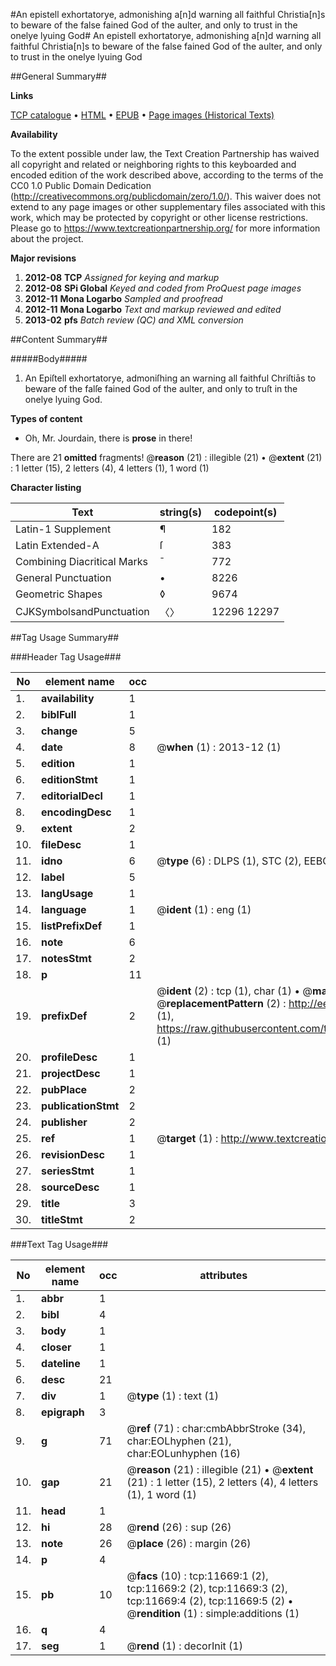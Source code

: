 #An epistell exhortatorye, admonishing a[n]d warning all faithful Christia[n]s to beware of the false fained God of the aulter, and only to trust in the onelye lyuing God#
An epistell exhortatorye, admonishing a[n]d warning all faithful Christia[n]s to beware of the false fained God of the aulter, and only to trust in the onelye lyuing God

##General Summary##

**Links**

[TCP catalogue](http://www.ota.ox.ac.uk/tcp/)  • 
[HTML](http://tei.it.ox.ac.uk/tcp/Texts-HTML/free/A68/A68025.html)  • 
[EPUB](http://tei.it.ox.ac.uk/tcp/Texts-EPUB/free/A68/A68025.epub) • 
[Page images (Historical Texts)](https://historicaltexts.jisc.ac.uk/eebo-99846683e)

**Availability**

To the extent possible under law, the Text Creation Partnership has waived all copyright and related or neighboring rights to this keyboarded and encoded edition of the work described above, according to the terms of the CC0 1.0 Public Domain Dedication (http://creativecommons.org/publicdomain/zero/1.0/). This waiver does not extend to any page images or other supplementary files associated with this work, which may be protected by copyright or other license restrictions. Please go to https://www.textcreationpartnership.org/ for more information about the project.

**Major revisions**

1. __2012-08__ __TCP__ *Assigned for keying and markup*
1. __2012-08__ __SPi Global__ *Keyed and coded from ProQuest page images*
1. __2012-11__ __Mona Logarbo__ *Sampled and proofread*
1. __2012-11__ __Mona Logarbo__ *Text and markup reviewed and edited*
1. __2013-02__ __pfs__ *Batch review (QC) and XML conversion*

##Content Summary##

#####Body#####

1. An Epiſtell exhortatorye, admoniſhing an warning all faithful Chriſtiās to beware of the falſe fained God of the aulter, and only to truſt in the onelye lyuing God.

**Types of content**

  * Oh, Mr. Jourdain, there is **prose** in there!

There are 21 **omitted** fragments! 
 @__reason__ (21) : illegible (21)  •  @__extent__ (21) : 1 letter (15), 2 letters (4), 4 letters (1), 1 word (1)

**Character listing**


|Text|string(s)|codepoint(s)|
|---|---|---|
|Latin-1 Supplement|¶|182|
|Latin Extended-A|ſ|383|
|Combining             Diacritical Marks|̄|772|
|General Punctuation|•|8226|
|Geometric Shapes|◊|9674|
|CJKSymbolsandPunctuation|〈〉|12296 12297|

##Tag Usage Summary##

###Header Tag Usage###

|No|element name|occ|attributes|
|---|---|---|---|
|1.|__availability__|1||
|2.|__biblFull__|1||
|3.|__change__|5||
|4.|__date__|8| @__when__ (1) : 2013-12 (1)|
|5.|__edition__|1||
|6.|__editionStmt__|1||
|7.|__editorialDecl__|1||
|8.|__encodingDesc__|1||
|9.|__extent__|2||
|10.|__fileDesc__|1||
|11.|__idno__|6| @__type__ (6) : DLPS (1), STC (2), EEBO-CITATION (1), PROQUEST (1), VID (1)|
|12.|__label__|5||
|13.|__langUsage__|1||
|14.|__language__|1| @__ident__ (1) : eng (1)|
|15.|__listPrefixDef__|1||
|16.|__note__|6||
|17.|__notesStmt__|2||
|18.|__p__|11||
|19.|__prefixDef__|2| @__ident__ (2) : tcp (1), char (1)  •  @__matchPattern__ (2) : ([0-9\-]+):([0-9IVX]+) (1), (.+) (1)  •  @__replacementPattern__ (2) : http://eebo.chadwyck.com/downloadtiff?vid=$1&page=$2 (1), https://raw.githubusercontent.com/textcreationpartnership/Texts/master/tcpchars.xml#$1 (1)|
|20.|__profileDesc__|1||
|21.|__projectDesc__|1||
|22.|__pubPlace__|2||
|23.|__publicationStmt__|2||
|24.|__publisher__|2||
|25.|__ref__|1| @__target__ (1) : http://www.textcreationpartnership.org/docs/. (1)|
|26.|__revisionDesc__|1||
|27.|__seriesStmt__|1||
|28.|__sourceDesc__|1||
|29.|__title__|3||
|30.|__titleStmt__|2||


###Text Tag Usage###

|No|element name|occ|attributes|
|---|---|---|---|
|1.|__abbr__|1||
|2.|__bibl__|4||
|3.|__body__|1||
|4.|__closer__|1||
|5.|__dateline__|1||
|6.|__desc__|21||
|7.|__div__|1| @__type__ (1) : text (1)|
|8.|__epigraph__|3||
|9.|__g__|71| @__ref__ (71) : char:cmbAbbrStroke (34), char:EOLhyphen (21), char:EOLunhyphen (16)|
|10.|__gap__|21| @__reason__ (21) : illegible (21)  •  @__extent__ (21) : 1 letter (15), 2 letters (4), 4 letters (1), 1 word (1)|
|11.|__head__|1||
|12.|__hi__|28| @__rend__ (26) : sup (26)|
|13.|__note__|26| @__place__ (26) : margin (26)|
|14.|__p__|4||
|15.|__pb__|10| @__facs__ (10) : tcp:11669:1 (2), tcp:11669:2 (2), tcp:11669:3 (2), tcp:11669:4 (2), tcp:11669:5 (2)  •  @__rendition__ (1) : simple:additions (1)|
|16.|__q__|4||
|17.|__seg__|1| @__rend__ (1) : decorInit (1)|

